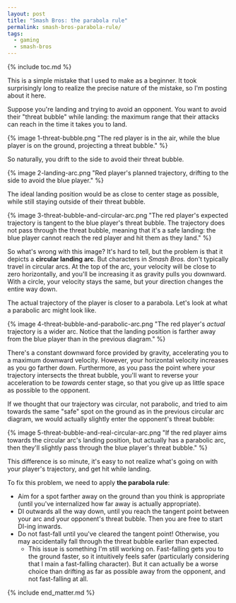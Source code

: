 ```yaml
---
layout: post
title: "Smash Bros: the parabola rule"
permalink: smash-bros-parabola-rule/
tags:
  - gaming
  - smash-bros
---
```


{% include toc.md %}

This is a simple mistake that I used to make as a beginner. It took surprisingly long to realize the precise nature of the mistake, so I'm posting about it here.

Suppose you're landing and trying to avoid an opponent. You want to avoid their "threat bubble" while landing: the maximum range that their attacks can reach in the time it takes you to land.

{% image 1-threat-bubble.png
   "The red player is in the air, while the blue player is on the ground, projecting a threat bubble." %}

So naturally, you drift to the side to avoid their threat bubble.

{% image 2-landing-arc.png
   "Red player's planned trajectory, drifting to the side to avoid the blue player." %}

The ideal landing position would be as close to center stage as possible, while still staying outside of their threat bubble.

{% image 3-threat-bubble-and-circular-arc.png
   "The red player's expected trajectory is tangent to the blue player's threat bubble. The trajectory does not pass through the threat bubble, meaning that it's a safe landing: the blue player cannot reach the red player and hit them as they land." %}

So what's wrong with this image? It's hard to tell, but the problem is that it depicts a **circular landing arc**. But characters in *Smash Bros.* don't typically travel in circular arcs. At the top of the arc, your velocity will be close to zero horizontally, and you'll be increasing it as gravity pulls you downward. With a circle, your velocity stays the same, but your direction changes the entire way down.

The actual trajectory of the player is closer to a parabola. Let's look at what a parabolic arc might look like.

{% image 4-threat-bubble-and-parabolic-arc.png
   "The red player's *actual* trajectory is a wider arc. Notice that the landing position is farther away from the blue player than in the previous diagram." %}

There's a constant downward force provided by gravity, accelerating you to a maximum downward velocity. However, your horizontal velocity increases as you go farther down. Furthermore, as you pass the point where your trajectory intersects the threat bubble, you'll want to reverse your acceleration to be *towards* center stage, so that you give up as little space as possible to the opponent.

If we thought that our trajectory was circular, not parabolic, and tried to aim towards the same "safe" spot on the ground as in the previous circular arc diagram, we would actually slightly enter the opponent's threat bubble:

{% image 5-threat-bubble-and-real-circular-arc.png
   "If the red player aims towards the circular arc's landing position, but actually has a parabolic arc, then they'll slightly pass through the blue player's threat bubble." %}

This difference is so minute, it's easy to not realize what's going on with your player's trajectory, and get hit while landing.

To fix this problem, we need to apply **the parabola rule**:

* Aim for a spot farther away on the ground than you think is appropriate (until you've internalized how far away is actually appropriate).
* DI outwards all the way down, until you reach the tangent point between your arc and your opponent's threat bubble. Then you are free to start DI-ing inwards.
* Do not fast-fall until you've cleared the tangent point! Otherwise, you may accidentally fall through the threat bubble earlier than expected.
  * This issue is something I'm still working on. Fast-falling gets you to the ground faster, so it intuitively feels safer (particularly considering that I main a fast-falling character). But it can actually be a worse choice than drifting as far as possible away from the opponent, and not fast-falling at all.

{% include end_matter.md %}
